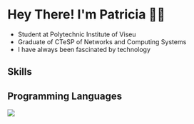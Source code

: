 # Hey There! I'm Patricia 👋🏻

- Student at Polytechnic Institute of Viseu
- Graduate of CTeSP of Networks and Computing Systems
- I have always been fascinated by technology

## Skills

## Programming Languages
<img src="https://cdn.jsdelivr.net/gh/devicons/devicon@latest/icons/html5/html5-original-wordmark.svg" />
          
